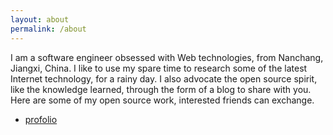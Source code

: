 ```yaml
---
layout: about
permalink: /about
---
```

I am a software engineer obsessed with Web technologies, from Nanchang, Jiangxi, China. I like to use my spare time to research some of the latest Internet technology, for a rainy day. I also advocate the open source spirit, like the knowledge learned, through the form of a blog to share with you. Here are some of my open source work, interested friends can exchange.
- [profolio](https://github.com/calcyu)<!--tomb-->
